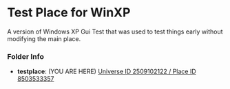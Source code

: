 # Test Place for WinXP

A version of Windows XP Gui Test that was used to test things early without modifying the main place.

### Folder Info

- **testplace**: (YOU ARE HERE) [Universe ID 2509102122 / Place ID 8503533357](https://www.roblox.com/games/8503533357)